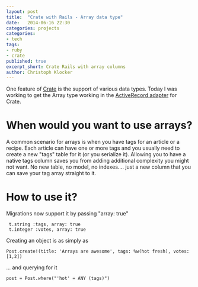 ```yaml
---
layout: post
title:  "Crate with Rails - Array data type"
date:   2014-06-16 22:30
categories: projects
categories:
- tech
tags:
- ruby
- crate
published: true
excerpt_short: Crate Rails with array columns
author: Christoph Klocker
---
```


One feature of [Crate](http://crate.io) is the support of various data types. Today I was working to get the Array type
working in the [ActiveRecord adapter](https://github.com/crate/activerecord-crate-adapter) for Crate. 

# When would you want to use arrays?

A common scenario for arrays is when you have tags for an article or a recipe. Each article can have one or more tags and 
you usually need to create a new "tags" table for it (or you serialize it). Allowing you to have a native tags column saves
you from adding additional complexity you might not want. No new table, no model, no indexes.... just a new column that
you can save your tag array straight to it.

# How to use it?

Migrations now support it by passing "array: true"

     t.string :tags, array: true
     t.integer :votes, array: true
     
Creating an object is as simply as

    Post.create!(title: 'Arrays are awesome', tags: %w(hot fresh), votes: [1,2])
    
... and querying for it

    post = Post.where("'hot' = ANY (tags)")    


